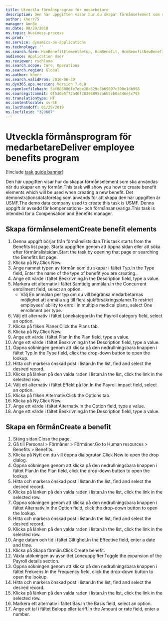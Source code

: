 ```yaml
---
title: Utveckla förmånsprogram för medarbetare
description: Den här uppgiften visar hur du skapar förmånselement som ska användas när du skapar en ny förmån.
author: kherr75
manager: AnnBe
ms.date: 08/29/2018
ms.topic: business-process
ms.prod: ''
ms.service: dynamics-ax-applications
ms.technology: ''
ms.search.form: HcmBenefitElementSetup, HcmBenefit, HcmBenefitNewBenefit, HcmBenefitPlanLookup
audience: Application User
ms.reviewer: rschloma
ms.search.scope: Core, Operations
ms.search.region: Global
ms.author: kherr
ms.search.validFrom: 2016-06-30
ms.dyn365.ops.version: Version 7.0.0
ms.openlocfilehash: 5bf886086fe7ebe20e329c3b69697c390e1db998
ms.sourcegitcommit: 0f530e5f72a40f383868957a6b5cb0e446e4c795
ms.translationtype: HT
ms.contentlocale: sv-SE
ms.lasthandoff: 01/29/2019
ms.locfileid: "329607"
---
```

# <a name="deliver-employee-benefits-program"></a><span data-ttu-id="8ce44-103">Utveckla förmånsprogram för medarbetare</span><span class="sxs-lookup"><span data-stu-id="8ce44-103">Deliver employee benefits program</span></span>

[!include [task guide banner](../../includes/task-guide-banner.md)]

<span data-ttu-id="8ce44-104">Den här uppgiften visar hur du skapar förmånselement som ska användas när du skapar en ny förmån.</span><span class="sxs-lookup"><span data-stu-id="8ce44-104">This task will show you how to create benefit elements which will be used when creating a new benefit.</span></span> <span data-ttu-id="8ce44-105">Det demonstrationsdataföretag som används för att skapa den här uppgiften är USMF.</span><span class="sxs-lookup"><span data-stu-id="8ce44-105">The demo data company used to create this task is USMF.</span></span> <span data-ttu-id="8ce44-106">Denna uppgift är avsedd för kompensations- och förmånsansvariga.</span><span class="sxs-lookup"><span data-stu-id="8ce44-106">This task is intended for a Compensation and Benefits manager.</span></span>


## <a name="create-benefit-elements"></a><span data-ttu-id="8ce44-107">Skapa förmånselement</span><span class="sxs-lookup"><span data-stu-id="8ce44-107">Create benefit elements</span></span>
1. <span data-ttu-id="8ce44-108">Denna uppgift börjar från förmånslistsidan.</span><span class="sxs-lookup"><span data-stu-id="8ce44-108">This task starts from the Benefits list page.</span></span> <span data-ttu-id="8ce44-109">Starta uppgiften genom att öppna sidan eller att söka efter förmånslistsidan.</span><span class="sxs-lookup"><span data-stu-id="8ce44-109">Start the task by opening that page or searching the Benefits list page.</span></span>
2. <span data-ttu-id="8ce44-110">Klicka på Ny.</span><span class="sxs-lookup"><span data-stu-id="8ce44-110">Click New.</span></span>
3. <span data-ttu-id="8ce44-111">Ange namnet typen av förmån som du skapar i fältet Typ.</span><span class="sxs-lookup"><span data-stu-id="8ce44-111">In the Type field, Enter the name of the type of benefit you are creating..</span></span>
4. <span data-ttu-id="8ce44-112">Ange ett värde i fältet Beskrivning.</span><span class="sxs-lookup"><span data-stu-id="8ce44-112">In the Description field, type a value.</span></span>
5. <span data-ttu-id="8ce44-113">Markera ett alternativ i fältet Samtidig anmälan.</span><span class="sxs-lookup"><span data-stu-id="8ce44-113">In the Concurrent enrollment field, select an option.</span></span>
    * <span data-ttu-id="8ce44-114">Välj En anmälan per typ om du vill begränsa medarbetarnas möjlighet att anmäla sig till flera sjukförsäkringsplaner.</span><span class="sxs-lookup"><span data-stu-id="8ce44-114">To restrict employees' ability to enroll in multiple medical plans, select One enrollment per type.</span></span>  
6. <span data-ttu-id="8ce44-115">Välj ett alternativ i fältet Lönekategori.</span><span class="sxs-lookup"><span data-stu-id="8ce44-115">In the Payroll category field, select an option.</span></span>
7. <span data-ttu-id="8ce44-116">Klicka på fliken Planer.</span><span class="sxs-lookup"><span data-stu-id="8ce44-116">Click the Plans tab.</span></span>
8. <span data-ttu-id="8ce44-117">Klicka på Ny.</span><span class="sxs-lookup"><span data-stu-id="8ce44-117">Click New.</span></span>
9. <span data-ttu-id="8ce44-118">Ange ett värde i fältet Plan.</span><span class="sxs-lookup"><span data-stu-id="8ce44-118">In the Plan field, type a value.</span></span>
10. <span data-ttu-id="8ce44-119">Ange ett värde i fältet Beskrivning.</span><span class="sxs-lookup"><span data-stu-id="8ce44-119">In the Description field, type a value.</span></span>
11. <span data-ttu-id="8ce44-120">Öppna sökningen genom att klicka på den nedrullningsbara knappen i fältet Typ.</span><span class="sxs-lookup"><span data-stu-id="8ce44-120">In the Type field, click the drop-down button to open the lookup.</span></span>
12. <span data-ttu-id="8ce44-121">Hitta och markera önskad post i listan.</span><span class="sxs-lookup"><span data-stu-id="8ce44-121">In the list, find and select the desired record.</span></span>
13. <span data-ttu-id="8ce44-122">Klicka på länken på den valda raden i listan.</span><span class="sxs-lookup"><span data-stu-id="8ce44-122">In the list, click the link in the selected row.</span></span>
14. <span data-ttu-id="8ce44-123">Välj ett alternativ i fältet Effekt på lön.</span><span class="sxs-lookup"><span data-stu-id="8ce44-123">In the Payroll impact field, select an option.</span></span>
15. <span data-ttu-id="8ce44-124">Klicka på fliken Alternativ.</span><span class="sxs-lookup"><span data-stu-id="8ce44-124">Click the Options tab.</span></span>
16. <span data-ttu-id="8ce44-125">Klicka på Ny.</span><span class="sxs-lookup"><span data-stu-id="8ce44-125">Click New.</span></span>
17. <span data-ttu-id="8ce44-126">Ange ett värde i fältet Alternativ.</span><span class="sxs-lookup"><span data-stu-id="8ce44-126">In the Option field, type a value.</span></span>
18. <span data-ttu-id="8ce44-127">Ange ett värde i fältet Beskrivning.</span><span class="sxs-lookup"><span data-stu-id="8ce44-127">In the Description field, type a value.</span></span>

## <a name="create-a-benefit"></a><span data-ttu-id="8ce44-128">Skapa en förmån</span><span class="sxs-lookup"><span data-stu-id="8ce44-128">Create a benefit</span></span>
1. <span data-ttu-id="8ce44-129">Stäng sidan.</span><span class="sxs-lookup"><span data-stu-id="8ce44-129">Close the page.</span></span>
2. <span data-ttu-id="8ce44-130">Gå till Personal > Förmåner > Förmåner.</span><span class="sxs-lookup"><span data-stu-id="8ce44-130">Go to Human resources > Benefits > Benefits.</span></span>
3. <span data-ttu-id="8ce44-131">Klicka på Nytt om du vill öppna dialogrutan.</span><span class="sxs-lookup"><span data-stu-id="8ce44-131">Click New to open the drop dialog.</span></span>
4. <span data-ttu-id="8ce44-132">Öppna sökningen genom att klicka på den nedrullningsbara knappen i fältet Plan.</span><span class="sxs-lookup"><span data-stu-id="8ce44-132">In the Plan field, click the drop-down button to open the lookup.</span></span>
5. <span data-ttu-id="8ce44-133">Hitta och markera önskad post i listan.</span><span class="sxs-lookup"><span data-stu-id="8ce44-133">In the list, find and select the desired record.</span></span>
6. <span data-ttu-id="8ce44-134">Klicka på länken på den valda raden i listan.</span><span class="sxs-lookup"><span data-stu-id="8ce44-134">In the list, click the link in the selected row.</span></span>
7. <span data-ttu-id="8ce44-135">Öppna sökningen genom att klicka på den nedrullningsbara knappen i fältet Alternativ.</span><span class="sxs-lookup"><span data-stu-id="8ce44-135">In the Option field, click the drop-down button to open the lookup.</span></span>
8. <span data-ttu-id="8ce44-136">Hitta och markera önskad post i listan.</span><span class="sxs-lookup"><span data-stu-id="8ce44-136">In the list, find and select the desired record.</span></span>
9. <span data-ttu-id="8ce44-137">Klicka på länken på den valda raden i listan.</span><span class="sxs-lookup"><span data-stu-id="8ce44-137">In the list, click the link in the selected row.</span></span>
10. <span data-ttu-id="8ce44-138">Ange datum och tid i fältet Giltighet.</span><span class="sxs-lookup"><span data-stu-id="8ce44-138">In the Effective field, enter a date and time.</span></span>
11. <span data-ttu-id="8ce44-139">Klicka på Skapa förmån.</span><span class="sxs-lookup"><span data-stu-id="8ce44-139">Click Create benefit.</span></span>
12. <span data-ttu-id="8ce44-140">Växla utökningen av avsnittet Löneuppgifter.</span><span class="sxs-lookup"><span data-stu-id="8ce44-140">Toggle the expansion of the Payroll details section.</span></span>
13. <span data-ttu-id="8ce44-141">Öppna sökningen genom att klicka på den nedrullningsbara knappen i fältet Frekvens.</span><span class="sxs-lookup"><span data-stu-id="8ce44-141">In the Frequency field, click the drop-down button to open the lookup.</span></span>
14. <span data-ttu-id="8ce44-142">Hitta och markera önskad post i listan.</span><span class="sxs-lookup"><span data-stu-id="8ce44-142">In the list, find and select the desired record.</span></span>
15. <span data-ttu-id="8ce44-143">Klicka på länken på den valda raden i listan.</span><span class="sxs-lookup"><span data-stu-id="8ce44-143">In the list, click the link in the selected row.</span></span>
16. <span data-ttu-id="8ce44-144">Markera ett alternativ i fältet Bas.</span><span class="sxs-lookup"><span data-stu-id="8ce44-144">In the Basis field, select an option.</span></span>
17. <span data-ttu-id="8ce44-145">Ange ett tal i fältet Belopp eller tariff.</span><span class="sxs-lookup"><span data-stu-id="8ce44-145">In the Amount or rate field, enter a number.</span></span>

